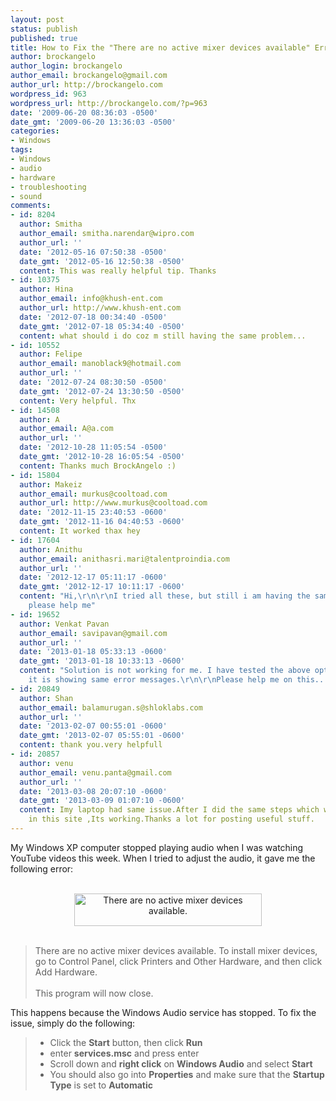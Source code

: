 ```yaml
---
layout: post
status: publish
published: true
title: How to Fix the "There are no active mixer devices available" Error
author: brockangelo
author_login: brockangelo
author_email: brockangelo@gmail.com
author_url: http://brockangelo.com
wordpress_id: 963
wordpress_url: http://brockangelo.com/?p=963
date: '2009-06-20 08:36:03 -0500'
date_gmt: '2009-06-20 13:36:03 -0500'
categories:
- Windows
tags:
- Windows
- audio
- hardware
- troubleshooting
- sound
comments:
- id: 8204
  author: Smitha
  author_email: smitha.narendar@wipro.com
  author_url: ''
  date: '2012-05-16 07:50:38 -0500'
  date_gmt: '2012-05-16 12:50:38 -0500'
  content: This was really helpful tip. Thanks
- id: 10375
  author: Hina
  author_email: info@khush-ent.com
  author_url: http://www.khush-ent.com
  date: '2012-07-18 00:34:40 -0500'
  date_gmt: '2012-07-18 05:34:40 -0500'
  content: what should i do coz m still having the same problem...
- id: 10552
  author: Felipe
  author_email: manoblack9@hotmail.com
  author_url: ''
  date: '2012-07-24 08:30:50 -0500'
  date_gmt: '2012-07-24 13:30:50 -0500'
  content: Very helpful. Thx
- id: 14508
  author: A
  author_email: A@a.com
  author_url: ''
  date: '2012-10-28 11:05:54 -0500'
  date_gmt: '2012-10-28 16:05:54 -0500'
  content: Thanks much BrockAngelo :)
- id: 15804
  author: Makeiz
  author_email: murkus@cooltoad.com
  author_url: http://www.murkus@cooltoad.com
  date: '2012-11-15 23:40:53 -0600'
  date_gmt: '2012-11-16 04:40:53 -0600'
  content: It worked thax hey
- id: 17604
  author: Anithu
  author_email: anithasri.mari@talentproindia.com
  author_url: ''
  date: '2012-12-17 05:11:17 -0600'
  date_gmt: '2012-12-17 10:11:17 -0600'
  content: "Hi,\r\n\r\nI tried all these, but still i am having the same problem.
    please help me"
- id: 19652
  author: Venkat Pavan
  author_email: savipavan@gmail.com
  author_url: ''
  date: '2013-01-18 05:33:13 -0600'
  date_gmt: '2013-01-18 10:33:13 -0600'
  content: "Solution is not working for me. I have tested the above options. Still
    it is showing same error messages.\r\n\r\nPlease help me on this......"
- id: 20849
  author: Shan
  author_email: balamurugan.s@shloklabs.com
  author_url: ''
  date: '2013-02-07 00:55:01 -0600'
  date_gmt: '2013-02-07 05:55:01 -0600'
  content: thank you.very helpfull
- id: 20857
  author: venu
  author_email: venu.panta@gmail.com
  author_url: ''
  date: '2013-03-08 20:07:10 -0600'
  date_gmt: '2013-03-09 01:07:10 -0600'
  content: Imy laptop had same issue.After I did the same steps which were mentioned
    in this site ,Its working.Thanks a lot for posting useful stuff.
---
```

<p>My Windows XP computer stopped playing audio when I was watching YouTube videos this week. When I tried to adjust the audio, it gave me the following error:</p>
<p><center><br />
<a href="http://media.brockangelo.com/wp-content/uploads/2009/06/no_active_mixer_devices.png"><img src="http://media.brockangelo.com/wp-content/uploads/2009/06/no_active_mixer_devices-300x52.png" alt="There are no active mixer devices available." title="There are no active mixer devices available." width="300" height="52" class="aligncenter size-medium wp-image-964" /></a><br />
</center><br /></p>
<blockquote><p>
There are no active mixer devices available. To install mixer devices, go to Control Panel, click Printers and Other Hardware, and then click Add Hardware.<br />
<br />
This program will now close.</p></blockquote>
<p>This happens because the Windows Audio service has stopped. To fix the issue, simply do the following:</p>
<blockquote><ul>
<li>Click the <strong>Start</strong> button, then click <strong>Run</strong></li>
<li>enter <strong>services.msc</strong> and press enter</li>
<li>Scroll down and <strong>right click</strong> on <strong>Windows Audio</strong> and select <strong>Start</strong></li>
<li>You should also go into <strong>Properties</strong> and make sure that the <strong>Startup Type</strong> is set to <strong>Automatic</strong></blockquote>
